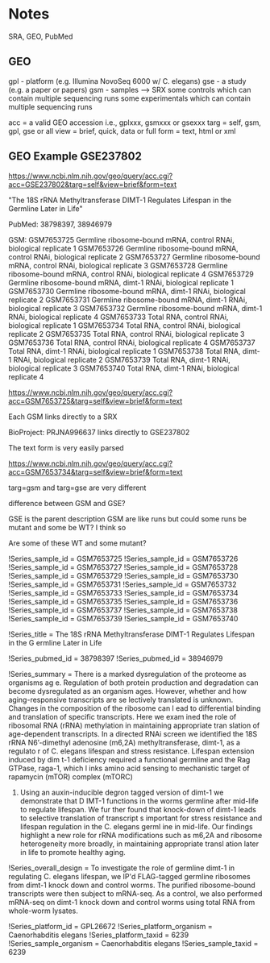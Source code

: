 Notes
=====

SRA, GEO, PubMed


## GEO ##

gpl - platform (e.g. Illumina NovoSeq 6000 w/ C. elegans)
	gse - a study (e.g. a paper or papers)
		gsm - samples --> SRX
			some controls
				which can contain multiple sequencing runs
			some experimentals
				which can contain multiple sequencing runs


acc = a valid GEO accession i.e., gplxxx, gsmxxx or gsexxx
targ = self, gsm, gpl, gse or all
view = brief, quick, data or full
form = text, html or xml


## GEO Example GSE237802 ##

https://www.ncbi.nlm.nih.gov/geo/query/acc.cgi?acc=GSE237802&targ=self&view=brief&form=text

"The 18S rRNA Methyltransferase DIMT-1 Regulates Lifespan in the Germline Later in Life"

PubMed: 38798397, 38946979

GSM:
GSM7653725 Germline ribosome-bound mRNA, control RNAi, biological replicate 1
GSM7653726 Germline ribosome-bound mRNA, control RNAi, biological replicate 2
GSM7653727 Germline ribosome-bound mRNA, control RNAi, biological replicate 3
GSM7653728 Germline ribosome-bound mRNA, control RNAi, biological replicate 4
GSM7653729 Germline ribosome-bound mRNA, dimt-1 RNAi, biological replicate 1
GSM7653730 Germline ribosome-bound mRNA, dimt-1 RNAi, biological replicate 2
GSM7653731 Germline ribosome-bound mRNA, dimt-1 RNAi, biological replicate 3
GSM7653732 Germline ribosome-bound mRNA, dimt-1 RNAi, biological replicate 4
GSM7653733 Total RNA, control RNAi, biological replicate 1
GSM7653734 Total RNA, control RNAi, biological replicate 2
GSM7653735 Total RNA, control RNAi, biological replicate 3
GSM7653736 Total RNA, control RNAi, biological replicate 4
GSM7653737 Total RNA, dimt-1 RNAi, biological replicate 1
GSM7653738 Total RNA, dimt-1 RNAi, biological replicate 2
GSM7653739 Total RNA, dimt-1 RNAi, biological replicate 3
GSM7653740 Total RNA, dimt-1 RNAi, biological replicate 4


https://www.ncbi.nlm.nih.gov/geo/query/acc.cgi?acc=GSM7653725&targ=self&view=brief&form=text


Each GSM links directly to a SRX

BioProject: PRJNA996637 links directly to GSE237802








The text form is very easily parsed

https://www.ncbi.nlm.nih.gov/geo/query/acc.cgi?acc=GSM7653734&targ=self&view=brief&form=text

targ=gsm and targ=gse are very different

difference between GSM and GSE?

GSE is the parent description
GSM are like runs
	but could some runs be mutant and some be WT?
	I think so

Are some of these WT and some mutant?

!Series_sample_id = GSM7653725
!Series_sample_id = GSM7653726
!Series_sample_id = GSM7653727
!Series_sample_id = GSM7653728
!Series_sample_id = GSM7653729
!Series_sample_id = GSM7653730
!Series_sample_id = GSM7653731
!Series_sample_id = GSM7653732
!Series_sample_id = GSM7653733
!Series_sample_id = GSM7653734
!Series_sample_id = GSM7653735
!Series_sample_id = GSM7653736
!Series_sample_id = GSM7653737
!Series_sample_id = GSM7653738
!Series_sample_id = GSM7653739
!Series_sample_id = GSM7653740



!Series_title = The 18S rRNA Methyltransferase DIMT-1 Regulates Lifespan in the G
ermline Later in Life

!Series_pubmed_id = 38798397
!Series_pubmed_id = 38946979


!Series_summary = There is a marked dysregulation of the proteome as organisms ag
e. Regulation of both protein production and degradation can become dysregulated
as an organism ages. However, whether and how aging-responsive transcripts are se
lectively translated is unknown. Changes in the composition of the ribosome can l
ead to differential binding and translation of specific transcripts. Here we exam
ined the role of ribosomal RNA (rRNA) methylation in maintaining appropriate tran
slation of age-dependent transcripts. In a directed RNAi screen we identified the
 18S rRNA N6’-dimethyl adenosine (m6,2A) methyltransferase, dimt-1, as a regulato
r of C. elegans lifespan and stress resistance. Lifespan extension induced by dim
t-1 deficiency required a functional germline and the Rag GTPase, raga-1, which l
inks amino acid sensing to mechanistic target of rapamycin (mTOR) complex (mTORC)
1. Using an auxin-inducible degron tagged version of dimt-1 we demonstrate that D
IMT-1 functions in the worms germline after mid-life to regulate lifespan. We fur
ther found that knock-down of dimt-1 leads to selective translation of transcript
s important for stress resistance and lifespan regulation in the C. elegans germl
ine in mid-life. Our findings highlight a new role for rRNA modifications such as
 m6,2A and ribosome heterogeneity more broadly, in maintaining appropriate transl
ation later in life to promote healthy aging.

!Series_overall_design = To investigate the role of germline dimt-1 in regulating C. elegans lifespan, we IP'd FLAG-tagged germline ribosomes from dimt-1 knock down and control worms. The purified ribosome-bound transcripts were then subject to mRNA-seq. As a control, we also performed mRNA-seq on dimt-1 knock down and control worms using total RNA from whole-worm lysates.

!Series_platform_id = GPL26672
!Series_platform_organism = Caenorhabditis elegans
!Series_platform_taxid = 6239
!Series_sample_organism = Caenorhabditis elegans
!Series_sample_taxid = 6239
